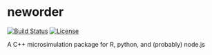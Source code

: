 # neworder

[![Build Status](https://travis-ci.org/virgesmith/neworder.png?branch=master)](https://travis-ci.org/virgesmith/neworder) [![License](https://img.shields.io/github/license/mashape/apistatus.svg)](https://opensource.org/licenses/MIT)

A C++ microsimulation package for R, python, and (probably) node.js

